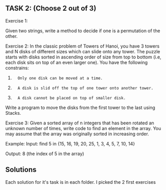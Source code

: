 ## TASK 2: (Choose 2 out of 3)

Exercise 1:

Given two strings, write a method to decide if one is a permutation of the other.

Exercise 2:
In the classic problem of Towers of Hanoi, you have 3 towers and N disks of different sizes which can slide onto any tower. The puzzle starts with disks sorted in ascending order of size from top to bottom (i.e, each disk sits on top of an even larger one). You have the following constrains:
1.       Only one disk can be moved at a time.
2.       A disk is slid off the top of one tower onto another tower.
3.       A disk cannot be placed on top of smaller disk.

Write a program to move the disks from the first tower to the last using Stacks.

Exercise 3:
Given a sorted array of n integers that has been rotated an unknown number of times, write code to find an element in the array. You may assume that the array was originally sorted in increasing order.

Example:
Input: find 5 in {15, 16, 19, 20, 25, 1, 3, 4, 5, 7, 10, 14}

Output: 8 (the index of 5 in the array)

## Solutions

Each solution for it's task is in each folder. I picked the 2 first exercises
